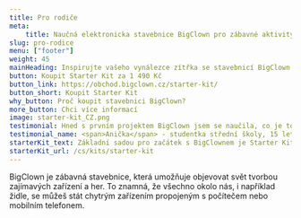 ```yaml
---
title: Pro rodiče
meta:
    title: Naučná elektronicka stavebnice BigClown pro zábavné aktivity s dětmi
slug: pro-rodice
menu: ["footer"]
weight: 45
mainHeading: Inspirujte vašeho vynálezce zítřka se stavebnicí BigClown
button: Koupit Starter Kit za 1 490 Kč
button_link: https://obchod.bigclown.cz/starter-kit/
button_short: Koupit Starter Kit
why_button: Proč koupit stavebnici BigClown?
more_button: Chci více informací
image: starter-kit_CZ.png
testimonial: Hned s prvním projektem BigClown jsem se naučila, co je to akcelerometr, že jej mám v telefonu a jak se dá použít ve výrobní firmě. Zahráli jsme si IoT káču.
testimonial_name: <span>Anička</span> - studentka střední školy, 15 let
starterKit_text: Základní sadou pro začátek s BigClownem je Starter Kit a užiješ si s ním spoustu skvělých projektů. Postav své první chytré zařízení a vytvoř projekty, kterými ohromíš kámoše, rodinu i nás.👌 Kit ti umožní měřit teplotu, pracovat s akcelerometrem nebo ovládat cokoli stisknutím tlačítka. Časem ho můžeš vylepšit o rozšiřující moduly.
starterKit_url: /cs/kits/starter-kit
---
```


BigClown je zábavná stavebnice, která umožňuje objevovat svět tvorbou zajímavých zařízení a her.
To znamná, že všechno okolo nás, i například židle, se můžeš stát chytrým zařízením propojeným s počítečem nebo mobilním telefonem.
